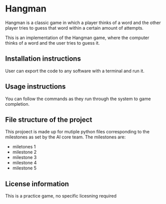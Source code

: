 # Hangman
Hangman is a classic game in which a player thinks of a word and the other player tries to guess that word within a certain amount of attempts.

This is an implementation of the Hangman game, where the computer thinks of a word and the user tries to guess it. 

## Installation instructions
User can export the code to any software with a terminal and run it. 

## Usage instructions
You can follow the commands as they run through the system to game completion.

## File structure of the project
This projoect is made up for mutiple python files corresponding to the milestones as set by the AI core team. The milestones are:
- miletones 1
- milestone 2
- milestone 3
- milestone 4
- milestone 5

## License information
This is a practice game, no specific licesning required 
